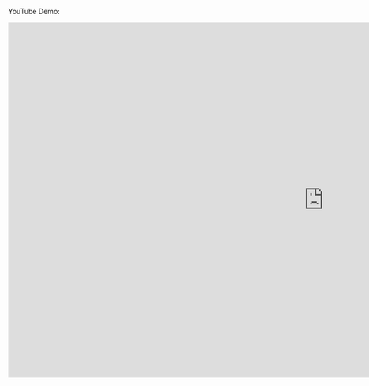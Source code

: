 YouTube Demo:

<iframe width="1280" height="720" src="https://www.youtube.com/embed/sRWreo3Lc_c?rel=0" frameborder="0" allow="accelerometer; autoplay; encrypted-media; gyroscope; picture-in-picture" allowfullscreen></iframe>
